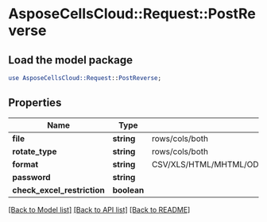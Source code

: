 # AsposeCellsCloud::Request::PostReverse 

## Load the model package
```perl
use AsposeCellsCloud::Request::PostReverse;
```

## Properties
Name | Type | Description | Notes
------------ | ------------- | ------------- | -------------
**file** | **string** | rows/cols/both |
**rotate_type** | **string** | rows/cols/both |
**format** | **string** | CSV/XLS/HTML/MHTML/ODS/PDF/XML/TXT/TIFF/XLSB/XLSM/XLSX/XLTM/XLTX/XPS/PNG/JPG/JPEG/GIF/EMF/BMP/MD[Markdown]/Numbers |
**password** | **string** |  |
**check_excel_restriction** | **boolean** |  |  

[[Back to Model list]](../README.md#documentation-for-requests) [[Back to API list]](../README.md#documentation-for-api-endpoints) [[Back to README]](../README.md)

